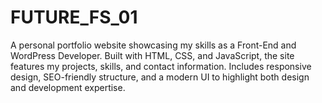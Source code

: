 # FUTURE_FS_01
A personal portfolio website showcasing my skills as a Front-End and WordPress Developer. Built with HTML, CSS, and JavaScript, the site features my projects, skills, and contact information. Includes responsive design, SEO-friendly structure, and a modern UI to highlight both design and development expertise.
